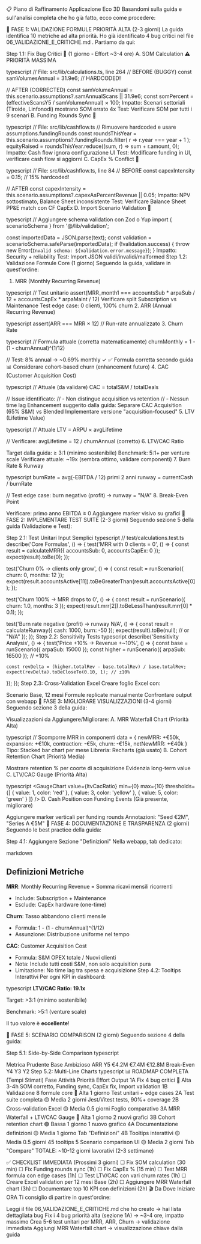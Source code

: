 📋 Piano di Raffinamento Applicazione Eco 3D
Basandomi sulla guida e sull'analisi completa che ho già fatto, ecco come procedere:

🎯 FASE 1: VALIDAZIONE FORMULE PRIORITÀ ALTA (2-3 giorni)
La guida identifica 10 metriche ad alta priorità. Ho già identificato 4 bug critici nel file 
06_VALIDAZIONE_E_CRITICHE.md
. Partiamo da qui:

Step 1.1: Fix Bug Critici 🔴 (1 giorno - Effort ~3-4 ore)
A. SOM Calculation ⚠️ PRIORITÀ MASSIMA

typescript
// File: src/lib/calculations.ts, line 264
// BEFORE (BUGGY)
const samVolumesAnnual = 31.9e6; // HARDCODED!

// AFTER (CORRECTED)
const samVolumeAnnual = this.scenario.assumptions?.samAnnualScans || 31.9e6;
const somPercent = (effectiveScansY5 / samVolumeAnnual) × 100;
Impatto: Scenari settoriali (Tiroide, Linfonodi) mostrano SOM errato 4x
Test: Verificare SOM per tutti i 9 scenari
B. Funding Rounds Sync 🔴

typescript
// File: src/lib/cashflow.ts
// Rimuovere hardcoded e usare assumptions.fundingRounds
const roundsThisYear = this.scenario.assumptions?.fundingRounds.filter(
  r => r.year === year + 1
);
equityRaised = roundsThisYear.reduce((sum, r) => sum + r.amount, 0);
Impatto: Cash flow ignora configurazione UI
Test: Modificare funding in UI, verificare cash flow si aggiorni
C. CapEx % Conflict 🔴

typescript
// File: src/lib/cashflow.ts, line 84
// BEFORE
const capexIntensity = 0.15; // 15% hardcoded!

// AFTER
const capexIntensity = this.scenario.assumptions?.capexAsPercentRevenue || 0.05;
Impatto: NPV sottostimato, Balance Sheet inconsistente
Test: Verificare Balance Sheet PP&E match con CF CapEx
D. Import Scenario Validation 🔴

typescript
// Aggiungere schema validation con Zod o Yup
import { scenarioSchema } from '@/lib/validation';

const importedData = JSON.parse(text);
const validation = scenarioSchema.safeParse(importedData);
if (!validation.success) {
  throw new Error(`Invalid schema: ${validation.error.message}`);
}
Impatto: Security + reliability
Test: Import JSON validi/invalidi/malformed
Step 1.2: Validazione Formule Core (1 giorno)
Seguendo la guida, validare in quest'ordine:

1. MRR (Monthly Recurring Revenue)

typescript
// Test unitario
assert(MRR_month1 === accountsSub * arpaSub / 12 + accountsCapEx * arpaMaint / 12)
Verificare split Subscription vs Maintenance
Test edge case: 0 clienti, 100% churn
2. ARR (Annual Recurring Revenue)

typescript
assert(ARR === MRR × 12) // Run-rate annualizzato
3. Churn Rate

typescript
// Formula attuale (corretta matematicamente)
churnMonthly = 1 - (1 - churnAnnual)^(1/12)

// Test: 8% annual → ~0.69% monthly ✓
✅ Formula corretta secondo guida
📊 Considerare cohort-based churn (enhancement futuro)
4. CAC (Customer Acquisition Cost)

typescript
// Attuale (da validare)
CAC = totalS&M / totalDeals

// Issue identificato: 
// - Non distingue acquisition vs retention
// - Nessun time lag
Enhancement suggerito dalla guida: Separare CAC Acquisition (65% S&M) vs Blended
Implementare versione "acquisition-focused"
5. LTV (Lifetime Value)

typescript
// Attuale
LTV = ARPU × avgLifetime

// Verificare: avgLifetime = 12 / churnAnnual (corretto)
6. LTV/CAC Ratio

Target dalla guida: ≥ 3:1 (minimo sostenibile)
Benchmark: 5:1+ per venture scale
Verificare attuale: ~19x (sembra ottimo, validare componenti)
7. Burn Rate & Runway

typescript
burnRate = avg(-EBITDA / 12) primi 2 anni
runway = currentCash / burnRate

// Test edge case: burn negativo (profit) → runway = "N/A"
8. Break-Even Point

Verificare: primo anno EBITDA ≥ 0
Aggiungere marker visivo su grafici
🎯 FASE 2: IMPLEMENTARE TEST SUITE (2-3 giorni)
Seguendo sezione 5 della guida (Validazione e Test):

Step 2.1: Test Unitari Input Semplici
typescript
// test/calculations.test.ts
describe('Core Formulas', () => {
  test('MRR with 0 clients = 0', () => {
    const result = calculateMRR({ accountsSub: 0, accountsCapEx: 0 });
    expect(result).toBe(0);
  });

  test('Churn 0% → clients only grow', () => {
    const result = runScenario({ churn: 0, months: 12 });
    expect(result.accountsActive[11]).toBeGreaterThan(result.accountsActive[0]);
  });

  test('Churn 100% → MRR drops to 0', () => {
    const result = runScenario({ churn: 1.0, months: 3 });
    expect(result.mrr[2]).toBeLessThan(result.mrr[0] * 0.1);
  });

  test('Burn rate negative (profit) → runway N/A', () => {
    const result = calculateRunway({ cash: 1000, burn: -50 });
    expect(result).toBe(null); // or "N/A"
  });
});
Step 2.2: Sensitivity Tests
typescript
describe('Sensitivity Analysis', () => {
  test('Price +10% → Revenue +~10%', () => {
    const base = runScenario({ arpaSub: 15000 });
    const higher = runScenario({ arpaSub: 16500 }); // +10%
    
    const revDelta = (higher.totalRev - base.totalRev) / base.totalRev;
    expect(revDelta).toBeCloseTo(0.10, 1); // ±10%
  });
});
Step 2.3: Cross-Validation Excel
Creare foglio Excel con:

Scenario Base, 12 mesi
Formule replicate manualmente
Confrontare output con webapp
🎯 FASE 3: MIGLIORARE VISUALIZZAZIONI (3-4 giorni)
Seguendo sezione 3 della guida:

Visualizzazioni da Aggiungere/Migliorare:
A. MRR Waterfall Chart (Priorità Alta)

typescript
// Scomporre MRR in componenti
data = {
  newMRR: +€50k,
  expansion: +€10k,
  contraction: -€5k,
  churn: -€15k,
  netNewMRR: +€40k
}
Tipo: Stacked bar chart per mese
Libreria: Recharts (già usato)
B. Cohort Retention Chart (Priorità Media)

Mostrare retention % per coorte di acquisizione
Evidenzia long-term value
C. LTV/CAC Gauge (Priorità Alta)

typescript
<GaugeChart
  value={ltvCacRatio}
  min={0}
  max={10}
  thresholds={[
    { value: 1, color: 'red' },
    { value: 3, color: 'yellow' },
    { value: 5, color: 'green' }
  ]}
/>
D. Cash Position con Funding Events (Già presente, migliorare)

Aggiungere marker verticali per funding rounds
Annotazioni: "Seed €2M", "Series A €5M"
🎯 FASE 4: DOCUMENTAZIONE E TRASPARENZA (2 giorni)
Seguendo le best practice della guida:

Step 4.1: Aggiungere Sezione "Definizioni"
Nella webapp, tab dedicato:

markdown
## Definizioni Metriche

**MRR**: Monthly Recurring Revenue = Somma ricavi mensili ricorrenti
- Include: Subscription + Maintenance
- Esclude: CapEx hardware (one-time)

**Churn**: Tasso abbandono clienti mensile
- Formula: 1 - (1 - churnAnnual)^(1/12)
- Assunzione: Distribuzione uniforme nel tempo

**CAC**: Customer Acquisition Cost
- Formula: S&M OPEX totale / Nuovi clienti
- Nota: Include tutti costi S&M, non solo acquisition pura
- Limitazione: No time lag tra spesa e acquisizione
Step 4.2: Tooltips Interattivi
Per ogni KPI in dashboard:

typescript
<Tooltip>
  <TooltipContent>
    <strong>LTV/CAC Ratio: 19.1x</strong>
    <p>Target: >3:1 (minimo sostenibile)</p>
    <p>Benchmark: >5:1 (venture scale)</p>
    <p>Il tuo valore è <strong>eccellente</strong>!</p>
  </TooltipContent>
</Tooltip>
🎯 FASE 5: SCENARIO COMPARISON (2 giorni)
Seguendo sezione 4 della guida:

Step 5.1: Side-by-Side Comparison
typescript
<ComparisonTable>
  <thead>
    <tr>
      <th>Metrica</th>
      <th>Prudente</th>
      <th>Base</th>
      <th>Ambizioso</th>
    </tr>
  </thead>
  <tbody>
    <tr>
      <td>ARR Y5</td>
      <td>€4.2M</td>
      <td>€7.4M</td>
      <td>€12.8M</td>
    </tr>
    <tr>
      <td>Break-Even</td>
      <td>Y4</td>
      <td>Y3</td>
      <td>Y2</td>
    </tr>
  </tbody>
</ComparisonTable>
Step 5.2: Multi-Line Charts
typescript
<LineChart>
  <Line data={scenarioPrudente} stroke="red" strokeDasharray="5 5" />
  <Line data={scenarioBase} stroke="blue" />
  <Line data={scenarioAmbizioso} stroke="green" strokeDasharray="5 5" />
</LineChart>
📊 ROADMAP COMPLETA (Tempi Stimati)
Fase	Attività	Priorità	Effort	Output
1A	Fix 4 bug critici	🔴 Alta	3-4h	SOM corretto, Funding sync, CapEx fix, Import validation
1B	Validazione 8 formule core	🔴 Alta	1 giorno	Test unitari + edge cases
2A	Test suite completa	🟡 Media	2 giorni	Jest/Vitest tests, 90%+ coverage
2B	Cross-validation Excel	🟡 Media	0.5 giorni	Foglio comparativo
3A	MRR Waterfall + LTV/CAC Gauge	🔴 Alta	1 giorno	2 nuovi grafici
3B	Cohort retention chart	🟢 Bassa	1 giorno	1 nuovo grafico
4A	Documentazione definizioni	🟡 Media	1 giorno	Tab "Definizioni"
4B	Tooltips interattivi	🟡 Media	0.5 giorni	45 tooltips
5	Scenario comparison UI	🟡 Media	2 giorni	Tab "Compare"
TOTALE: ~10-12 giorni lavorativi (2-3 settimane)

✅ CHECKLIST IMMEDIATA (Prossimi 3 giorni)
☐ Fix SOM calculation (30 min)
☐ Fix Funding rounds sync (1h)
☐ Fix CapEx % (15 min)
☐ Test MRR formula con edge cases (1h)
☐ Test LTV/CAC con vari churn rates (1h)
☐ Creare Excel validation per 12 mesi Base (2h)
☐ Aggiungere MRR Waterfall chart (3h)
☐ Documentare top 10 KPI con definizioni (2h)
🎬 Da Dove Iniziare ORA
Ti consiglio di partire in quest'ordine:

Leggi il file 
06_VALIDAZIONE_E_CRITICHE.md
 che ho creato → hai lista dettagliata bug
Fix i 4 bug priorità alta (sezione 1A) → ~3-4 ore, impatto massimo
Crea 5-6 test unitari per MRR, ARR, Churn → validazione immediata
Aggiungi MRR Waterfall chart → visualizzazione chiave dalla guida